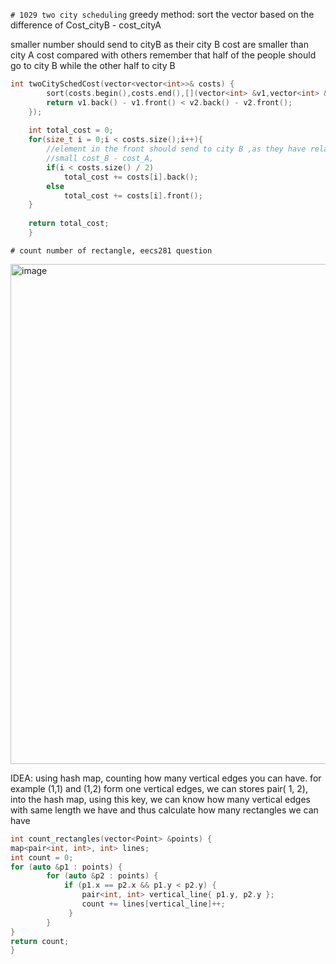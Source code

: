 `# 1029 two city scheduling`
greedy method: sort the vector based on the difference of Cost_cityB - cost_cityA

smaller number should send to cityB as their city B cost are smaller than city A cost compared with others
remember that half of the people should go to city B while the other half to city B

````C++
int twoCitySchedCost(vector<vector<int>>& costs) {
        sort(costs.begin(),costs.end(),[](vector<int> &v1,vector<int> &v2){
        return v1.back() - v1.front() < v2.back() - v2.front();
    });
    
    int total_cost = 0;
    for(size_t i = 0;i < costs.size();i++){
        //element in the front should send to city B ,as they have relatively
        //small cost_B - cost_A,
        if(i < costs.size() / 2)
            total_cost += costs[i].back();
        else
            total_cost += costs[i].front();
    }
    
    return total_cost;
    }
````

`# count number of rectangle, eecs281 question`

<img width="800" alt="image" src="https://user-images.githubusercontent.com/81163933/174462110-b9639612-abba-4bf0-a411-1199a8102adb.png">

IDEA: using hash map, counting how many vertical edges you can have. for example (1,1) and (1,2) form one vertical edges, we can stores pair( 1, 2), into the hash map, using this key, we can know how many vertical edges with same length we have and thus calculate how many rectangles we can have

````C++
int count_rectangles(vector<Point> &points) {
map<pair<int, int>, int> lines;
int count = 0;
for (auto &p1 : points) {
        for (auto &p2 : points) {
            if (p1.x == p2.x && p1.y < p2.y) {
                pair<int, int> vertical_line{ p1.y, p2.y };
                count += lines[vertical_line]++;
             }
        }
}
return count;
}
````
